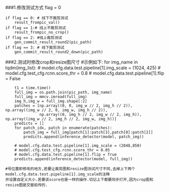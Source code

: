 ###1.修改测试方式
    flag = 0
        
    if flag == 0: # 线下不裁剪测试
        result_frompic_val()
    if flag == 1:# 线上不裁剪测试
        result_frompic_no_crop()
    if flag == 2: #线上裁剪测试
        gen_commit_result_round2(pic_path)
    if flag == 3: # 线下裁剪测试
        gen_commit_result_round2_down(pic_path)

###2.测试时修改crop和resize图尺寸
    #示例如下:
        for img_name in tqdm(img_list):
        # model.cfg.data.test.pipeline[1].img_scale = (1024, 425)
        # model.cfg.test_cfg.rcnn.score_thr = 0.8
        # model.cfg.data.test.pipeline[1].flip = False

        t1 = time.time()
        full_img = os.path.join(pic_path, img_name)
        full_img = mmcv.imread(full_img)
        img_h,img_w = full_img.shape[:2]
        patches = [np.array((0, 0, img_w // 2, img_h // 2)), np.array((img_w // 2, 0, img_w, img_h // 2)),
                   np.array((0, img_h // 2, img_w // 2, img_h)), np.array((img_w // 2, img_h // 2, img_w, img_h))]
        predicts = []
        for patch_idx, patch in enumerate(patches):
            patch_img = full_img[patch[1]:patch[3],patch[0]:patch[2]]
            predicts.append(inference_detector(model, patch_img))

        # model.cfg.data.test.pipeline[1].img_scale = (2048,850)
        # model.cfg.test_cfg.rcnn.score_thr = 0.05
        # model.cfg.data.test.pipeline[1].flip = True
        predicts.append(inference_detector(model, full_img))
        
    #号位置即修改的地方,若要让裁剪图和resize图测试尺寸不同,去掉上下两个model.cfg.data.test.pipeline[1].img_scale的注释
    并设置自定义大小.若要该score也是一样的操作.切记上下都要同步打开,因为crop图和resize图是交替前传的.